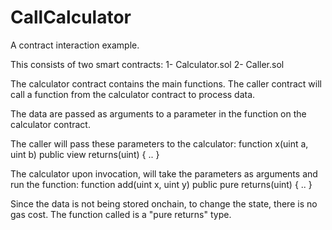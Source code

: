 # CallCalculator

A contract interaction example.

This consists of two smart contracts:
1- Calculator.sol
2- Caller.sol

The calculator contract contains the main functions. The caller contract will call a function from the calculator contract to process data.

The data are passed as arguments to a parameter in the function on the calculator contract.

The caller will pass these parameters to the calculator:
function x(uint a, uint b) public view returns(uint) { .. }

The calculator upon invocation, will take the parameters as arguments and run the function:
function add(uint x, uint y) public pure returns(uint) { .. }

Since the data is not being stored onchain, to change the state, there is no gas cost. The function called is a "pure returns" type.
